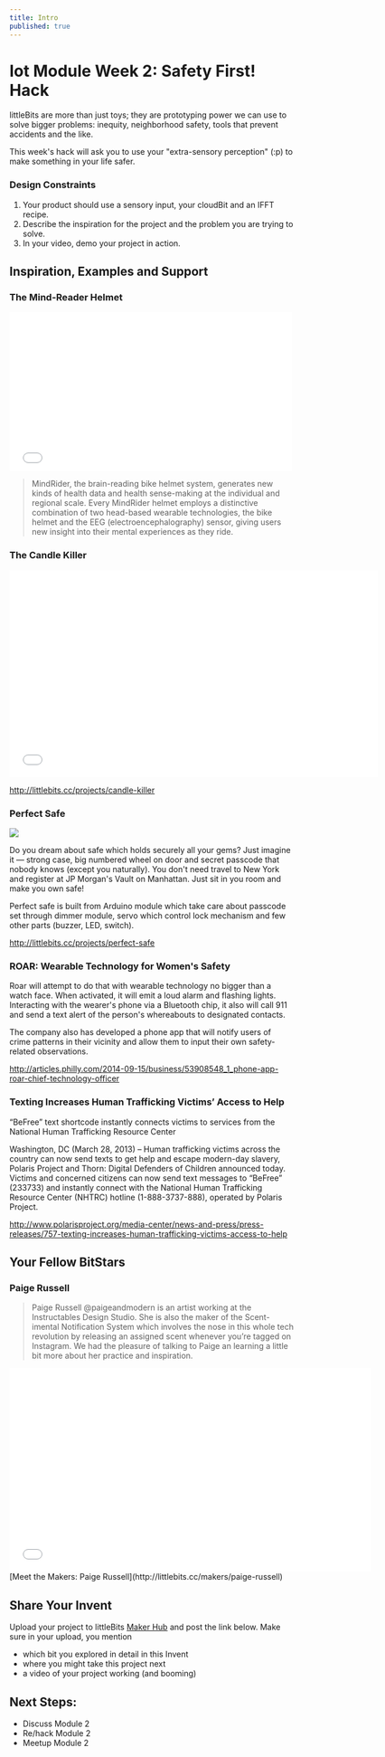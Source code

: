 ```yaml
---
title: Intro
published: true
---
```


# Iot Module Week 2: Safety First! Hack

littleBits are more than just toys; they are prototyping power we can use to solve bigger problems: inequity, neighborhood safety, tools that prevent accidents and the like. 

This week's hack will ask you to use your "extra-sensory perception" (:p) to make something in your life safer.  

### Design Constraints
1. Your product should use a sensory input, your cloudBit and an IFFT recipe.
2. Describe the inspiration for the project and the problem you are trying to solve.
3. In your video, demo your project in action. 

## Inspiration, Examples and Support

### The Mind-Reader Helmet
<iframe src="//player.vimeo.com/video/74572651" width="500" height="281" frameborder="0" webkitallowfullscreen mozallowfullscreen allowfullscreen></iframe>

>MindRider, the brain-reading bike helmet system, generates new kinds of health data and health sense-making at the individual and regional scale. Every MindRider helmet employs a distinctive combination of two head-based wearable technologies, the bike helmet and the EEG (electroencephalography) sensor, giving users new insight into their mental experiences as they ride.

### The Candle Killer
<iframe width="652" height="366" src="//www.youtube.com/embed/oy5gpF13jMw" frameborder="0" allowfullscreen></iframe>

http://littlebits.cc/projects/candle-killer

### Perfect Safe
![](https://lb-community.s3.amazonaws.com/uploads/image/asset/5628/large_filled_trezor1.JPG)

Do you dream about safe which holds securely all your gems? Just imagine it — strong case, big numbered wheel on door and secret passcode that nobody knows (except you naturally). You don't need travel to New York and register at JP Morgan's Vault on Manhattan. Just sit in you room and make you own safe! 

Perfect safe is built from Arduino module which take care about passcode set through dimmer module, servo which control lock mechanism and few other parts (buzzer, LED, switch).

http://littlebits.cc/projects/perfect-safe

### ROAR: Wearable Technology for Women's Safety

Roar will attempt to do that with wearable technology no bigger than a watch face. When activated, it will emit a loud alarm and flashing lights. Interacting with the wearer's phone via a Bluetooth chip, it also will call 911 and send a text alert of the person's whereabouts to designated contacts.

The company also has developed a phone app that will notify users of crime patterns in their vicinity and allow them to input their own safety-related observations.

http://articles.philly.com/2014-09-15/business/53908548_1_phone-app-roar-chief-technology-officer

### Texting Increases Human Trafficking Victims’ Access to Help
“BeFree” text shortcode instantly connects victims to services from the National Human Trafficking Resource Center 

Washington, DC (March 28, 2013) – Human trafficking victims across the country can now send texts to get help and escape modern-day slavery, Polaris Project and Thorn: Digital Defenders of Children announced today. Victims and concerned citizens can now send text messages to “BeFree” (233733) and instantly connect with the National Human Trafficking Resource Center (NHTRC) hotline (1-888-3737-888), operated by Polaris Project.

http://www.polarisproject.org/media-center/news-and-press/press-releases/757-texting-increases-human-trafficking-victims-access-to-help


## Your Fellow BitStars
### Paige Russell
>Paige Russell @paigeandmodern is an artist working at the Instructables Design Studio. She is also the maker of the Scent-imental Notification System which involves the nose in this whole tech revolution by releasing an assigned scent whenever you’re tagged on Instagram. We had the pleasure of talking to Paige an learning a little bit more about her practice and inspiration.

<iframe width="640" height="360" src="//www.youtube.com/embed/X0XkHytdmMI" frameborder="0" allowfullscreen></iframe>
[Meet the Makers: Paige Russell](http://littlebits.cc/makers/paige-russell)


## Share Your Invent 
Upload your project to littleBits [Maker Hub](http://littlebits.cc/projects) and post the link below. Make sure in your upload, you mention
- which bit you explored in detail in this Invent
- where you might take this project next
- a video of your project working (and booming)

## Next Steps:
- Discuss Module 2
- Re/hack Module 2
- Meetup Module 2